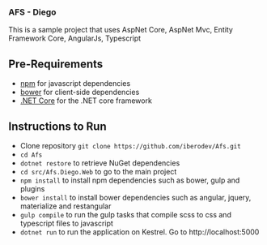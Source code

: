 ### AFS - Diego

This is a sample project that uses AspNet Core, AspNet Mvc, Entity Framework Core, AngularJs, Typescript

## Pre-Requirements
* [npm](https://nodejs.org/en/) for javascript dependencies
* [bower](https://bower.io/) for client-side dependencies
* [.NET Core](https://www.microsoft.com/net/core#windows) for the .NET core framework

## Instructions to Run

* Clone repository ```git clone https://github.com/iberodev/Afs.git ```
* ```cd Afs```
* ```dotnet restore``` to retrieve NuGet dependencies 
* ```cd src/Afs.Diego.Web``` to go to the main project
* ```npm install``` to install npm dependencies such as bower, gulp and plugins
* ```bower install``` to install bower dependencies such as angular, jquery, materialize and restangular
* ```gulp compile``` to run the gulp tasks that compile scss to css and typescript files to javascript
* ```dotnet run``` to run the application on Kestrel. Go to http://localhost:5000